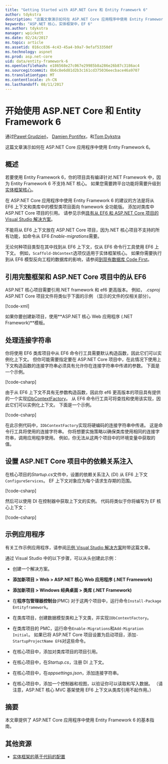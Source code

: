 ```yaml
---
title: "Getting Started with ASP.NET Core 和 Entity Framework 6"
author: tdykstra
description: "这篇文章演示如何在 ASP.NET Core 应用程序中使用 Entity Framework 6。"
keywords: "ASP.NET 核心，实体框架中，EF 6"
ms.author: tdykstra
manager: wpickett
ms.date: 02/24/2017
ms.topic: article
ms.assetid: 016cc836-4c43-45a4-b9a7-9efaf53350df
ms.technology: aspnet
ms.prod: asp.net-core
uid: data/entity-framework-6
ms.openlocfilehash: e186568e27c067e29985b8a286e26b87c3186ac4
ms.sourcegitcommit: 0b6c8e6d81d2b3c161cd375036eecbace46a9707
ms.translationtype: MT
ms.contentlocale: zh-CN
ms.lasthandoff: 08/11/2017
---
```

# <a name="getting-started-with-aspnet-core-and-entity-framework-6"></a>开始使用 ASP.NET Core 和 Entity Framework 6

通过[Paweł Grudzień](https://github.com/pgrudzien12)， [Damien Pontifex](https://github.com/DamienPontifex)，和[Tom Dykstra](https://github.com/tdykstra)

这篇文章演示如何在 ASP.NET Core 应用程序中使用 Entity Framework 6。

## <a name="overview"></a>概述

若要使用 Entity Framework 6，你的项目具有编译针对.NET Framework 中，因为 Entity Framework 6 不支持.NET 核心。 如果您需要跨平台功能将需要升级到[实体框架核心](https://docs.efproject.net)。

在 ASP.NET Core 应用程序中使用 Entity Framework 6 的建议的方法是将从 EF6 上下文和类库中的模型类项目面向 framework 全功能版。 添加对类库中 ASP.NET Core 项目的引用。 请参见示例[具有从 EF6 和 ASP.NET Core 项目的 Visual Studio 解决方案](https://github.com/aspnet/Docs/tree/master/aspnetcore/data/entity-framework-6/sample/)。

不能将从 EF6 上下文放在 ASP.NET Core 项目，因为.NET 核心项目不支持的所有功能，如命令从 EF6 *Enable-migrations*需要。

无论何种项目类型在其中找到从 EF6 上下文，仅从 EF6 命令行工具使用 EF6 上下文。 例如，`Scaffold-DbContext`选项仅适用于实体框架核心。 如果你需要执行到从 EF6 模型反向工程的数据库的影响，请参阅[到现有数据库 Code First](https://msdn.microsoft.com/jj200620)。

## <a name="reference-full-framework-and-ef6-in-the-aspnet-core-project"></a>引用完整框架和 ASP.NET Core 项目中的从 EF6

ASP.NET 核心项目需要引用.NET framework 和 ef6 更高版本。 例如， *.csproj* ASP.NET Core 项目文件将类似于下面的示例 （显示的文件的仅相关部分）。

[!code-xml[](entity-framework-6/sample/MVCCore/MVCCore.csproj?range=3-9&highlight=2)]

如果你要创建新项目，使用**ASP.NET 核心 Web 应用程序 (.NET Framework)**模板。

## <a name="handle-connection-strings"></a>处理连接字符串

你将使用 EF6 类库项目中从 EF6 命令行工具需要默认构造函数，因此它们可以实例化上下文。 但你可能需要指定要在 ASP.NET Core 项目中，在此情况下使用上下文构造函数的连接字符串必须具有允许你在连接字符串中传递的参数。 下面是一个示例。

[!code-csharp[](entity-framework-6/sample/EF6/SchoolContext.cs?name=snippet_Constructor)]

由于从 EF6 上下文不具有无参数构造函数，因此你 ef6 更高版本的项目具有提供的一个实现[IDbContextFactory](https://msdn.microsoft.com/library/hh506876)。 从 EF6 命令行工具可将查找和使用该实现，因此它们可以实例化上下文。 下面是一个示例。

[!code-csharp[](entity-framework-6/sample/EF6/SchoolContextFactory.cs?name=snippet_IDbContextFactory)]

在此示例代码中，`IDbContextFactory`实现将硬编码的连接字符串中传递。 这是命令行工具将使用的连接字符串。 你将想要实施策略以确保类库使用相同的连接字符串，调用应用程序使用。 例如，你无法从这两个项目中的环境变量中获取的值。

## <a name="set-up-dependency-injection-in-the-aspnet-core-project"></a>设置 ASP.NET Core 项目中的依赖关系注入

在核心项目的*Startup.cs*文件中，设置的依赖关系注入 (DI) 从 EF6 上下文`ConfigureServices`。 EF 上下文对象应为每个请求生存期的范围。

[!code-csharp[](entity-framework-6/sample/MVCCore/Startup.cs?name=snippet_ConfigureServices&highlight=5)]

然后可以使用 DI 在控制器中获取上下文的实例。 代码将类似于你将编写为 EF 核心上下文：

[!code-csharp[](entity-framework-6/sample/MVCCore/Controllers/StudentsController.cs?name=snippet_ContextInController)]

## <a name="sample-application"></a>示例应用程序

有关工作示例应用程序，请参阅[示例 Visual Studio 解决方案](https://github.com/aspnet/Docs/tree/master/aspnetcore/data/entity-framework-6/sample/)附带这篇文章。

通过 Visual Studio 中的以下步骤，可以从头创建此示例：

* 创建一个解决方案。

* **添加新项目 > Web > ASP.NET 核心 Web 应用程序 (.NET Framework)**

* **添加新项目 > Windows 经典桌面 > 类库 (.NET Framework)**

* 在**程序包管理器控制台**(PMC) 对于这两个项目中，运行命令`Install-Package Entityframework`。

* 在类库项目，创建数据模型类和上下文类，并实现`IDbContextFactory`。

* 在类库项目的 PMC，运行命令`Enable-Migrations`和`Add-Migration Initial`。 如果已将 ASP.NET Core 项目设置为启动项目，添加`-StartupProjectName EF6`对这些命令。

* 在核心项目中，添加对类库项目的项目引用。

* 在核心项目中，在*Startup.cs*，注册 DI 上下文。

* 在核心项目中，在*appsettings.json*，添加连接字符串。

* 在核心项目中，添加一个控制器和视图，以验证你可以读取和写入数据。 （请注意，ASP.NET 核心 MVC 基架使用 EF6 上下文从类库引用不起作用。）

## <a name="summary"></a>摘要

本文章提供了 ASP.NET Core 应用程序中使用 Entity Framework 6 的基本指南。

## <a name="additional-resources"></a>其他资源

* [实体框架的基于代码的配置](https://msdn.microsoft.com/data/jj680699.aspx)

